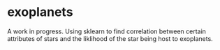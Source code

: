 # exoplanets

A work in progress. Using sklearn to find correlation between certain attributes of stars and the liklihood of the star 
being host to exoplanets.
